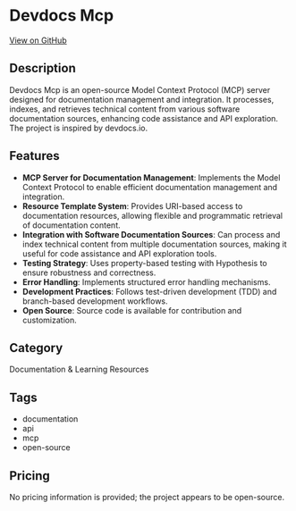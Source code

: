 # Devdocs Mcp

[View on GitHub](https://github.com/llmian-space/devdocs-mcp)

## Description
Devdocs Mcp is an open-source Model Context Protocol (MCP) server designed for documentation management and integration. It processes, indexes, and retrieves technical content from various software documentation sources, enhancing code assistance and API exploration. The project is inspired by devdocs.io.

## Features
- **MCP Server for Documentation Management**: Implements the Model Context Protocol to enable efficient documentation management and integration.
- **Resource Template System**: Provides URI-based access to documentation resources, allowing flexible and programmatic retrieval of documentation content.
- **Integration with Software Documentation Sources**: Can process and index technical content from multiple documentation sources, making it useful for code assistance and API exploration tools.
- **Testing Strategy**: Uses property-based testing with Hypothesis to ensure robustness and correctness.
- **Error Handling**: Implements structured error handling mechanisms.
- **Development Practices**: Follows test-driven development (TDD) and branch-based development workflows.
- **Open Source**: Source code is available for contribution and customization.

## Category
Documentation & Learning Resources

## Tags
- documentation
- api
- mcp
- open-source

## Pricing
No pricing information is provided; the project appears to be open-source.